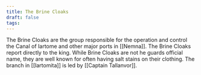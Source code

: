 ```yaml
---
title: The Brine Cloaks
draft: false
tags:
---
```

The Brine Cloaks are the group responsible for the operation and control the Canal of Iartome and other major ports in [[Nemna]]. The Brine Cloaks report directly to the king. While Brine Cloaks are not he guards official name, they are well known for often having salt stains on their clothing. The branch in [[Iartomita]] is led by [[Captain Tallanvor]]. 